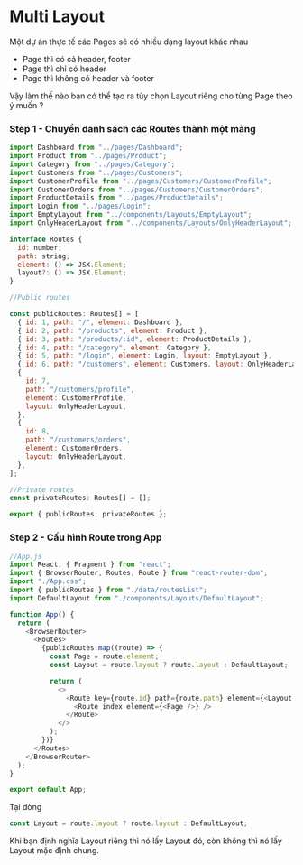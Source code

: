 # Multi Layout

Một dự án thực tế các Pages sẽ có nhiều dạng layout khác nhau

- Page thì có cả header, footer
- Page thì chỉ có header
- Page thì không có header và footer

Vậy làm thế nào bạn có thể tạo ra tùy chọn Layout riêng cho từng Page theo ý muốn ?

### Step 1 - Chuyển danh sách các Routes thành một mảng

```js
import Dashboard from "../pages/Dashboard";
import Product from "../pages/Product";
import Category from "../pages/Category";
import Customers from "../pages/Customers";
import CustomerProfile from "../pages/Customers/CustomerProfile";
import CustomerOrders from "../pages/Customers/CustomerOrders";
import ProductDetails from "../pages/ProductDetails";
import Login from "../pages/Login";
import EmptyLayout from "../components/Layouts/EmptyLayout";
import OnlyHeaderLayout from "../components/Layouts/OnlyHeaderLayout";

interface Routes {
  id: number;
  path: string;
  element: () => JSX.Element;
  layout?: () => JSX.Element;
}

//Public routes

const publicRoutes: Routes[] = [
  { id: 1, path: "/", element: Dashboard },
  { id: 2, path: "/products", element: Product },
  { id: 3, path: "/products/:id", element: ProductDetails },
  { id: 4, path: "/category", element: Category },
  { id: 5, path: "/login", element: Login, layout: EmptyLayout },
  { id: 6, path: "/customers", element: Customers, layout: OnlyHeaderLayout },
  {
    id: 7,
    path: "/customers/profile",
    element: CustomerProfile,
    layout: OnlyHeaderLayout,
  },
  {
    id: 8,
    path: "/customers/orders",
    element: CustomerOrders,
    layout: OnlyHeaderLayout,
  },
];

//Private routes
const privateRoutes: Routes[] = [];

export { publicRoutes, privateRoutes };
```

### Step 2 - Cấu hình Route trong App

```js
//App.js
import React, { Fragment } from "react";
import { BrowserRouter, Routes, Route } from "react-router-dom";
import "./App.css";
import { publicRoutes } from "./data/routesList";
import DefaultLayout from "./components/Layouts/DefaultLayout";

function App() {
  return (
    <BrowserRouter>
      <Routes>
        {publicRoutes.map((route) => {
          const Page = route.element;
          const Layout = route.layout ? route.layout : DefaultLayout;

          return (
            <>
              <Route key={route.id} path={route.path} element={<Layout />}>
                <Route index element={<Page />} />
              </Route>
            </>
          );
        })}
      </Routes>
    </BrowserRouter>
  );
}

export default App;
```

Tại dòng

```js
const Layout = route.layout ? route.layout : DefaultLayout;
```

Khi bạn định nghĩa Layout riêng thì nó lấy Layout đó, còn không thì nó lấy Layout mặc định chung.
